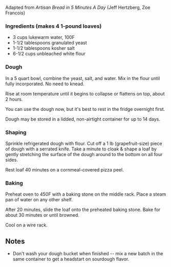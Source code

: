 Adapted from *Artisan Bread in 5 Minutes A Day* (Jeff Hertzberg, Zoe Francois)

### Ingredients (makes 4 1-pound loaves)
+ 3 cups lukewarm water, 100F
+ 1-1/2 tablespoons granulated yeast
+ 1-1/2 tablespoons kosher salt
+ 6-1/2 cups unbleached white flour

### Dough

In a 5 quart bowl, combine the yeast, salt, and water. Mix in the flour until fully incorporated. No need to knead.

Rise at room temperature until it begins to collapse or flattens on top, about 2 hours.

You can use the dough now, but it's best to rest in the fridge overnight first.

Dough may be stored in a lidded, non-airtight container for up to 14 days.

### Shaping

Sprinkle refrigerated dough with flour. Cut off a 1 lb (grapefruit-size) piece of dough with a serrated knife. Take a minute to cloak & shape a loaf by gently stretching the surface of the dough around to the bottom on all four sides.

Rest loaf 40 minutes on a cornmeal-covered pizza peel.

### Baking

Preheat oven to 450F with a baking stone on the middle rack. Place a steam pan of water on any other shelf.

After 20 minutes, slide the loaf onto the preheated baking stone. Bake for about 30 minutes or until browned.

Cool on a wire rack.

## Notes

+ Don't wash your dough bucket when finished -- mix a new batch in the same container to get a headstart on sourdough flavor.
